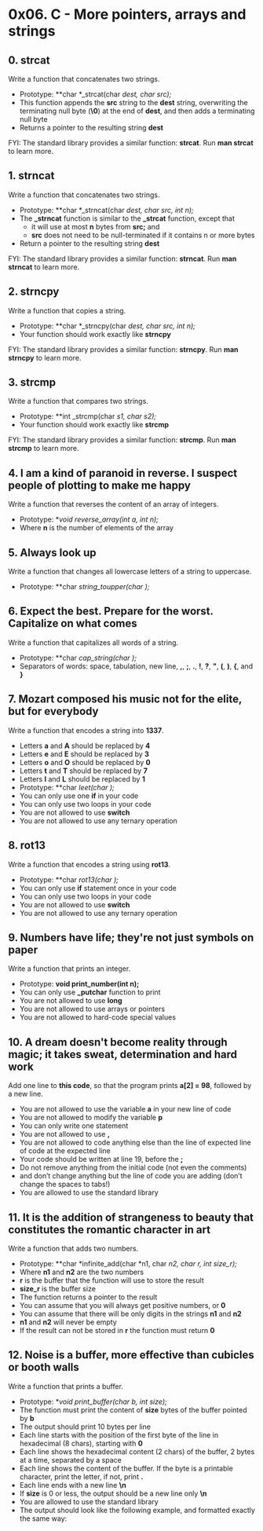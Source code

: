 # 0x06. C - More pointers, arrays and strings


## 0. strcat

Write a function that concatenates two strings.

- Prototype: **char *_strcat(char *dest, char *src);**
- This function appends the **src** string to the **dest** string, overwriting the terminating null byte (**\0**) at the end of **dest**, and then adds a terminating null byte
- Returns a pointer to the resulting string **dest**

FYI: The standard library provides a similar function: **strcat**. Run **man strcat** to learn more.


## 1. strncat

Write a function that concatenates two strings.

- Prototype: **char *_strncat(char *dest, char *src, int n);**
- The **_strncat** function is similar to the **_strcat** function, except that
	- it will use at most **n** bytes from **src;** and
	- **src** does not need to be null-terminated if it contains n or more bytes
- Return a pointer to the resulting string **dest**

FYI: The standard library provides a similar function: **strncat**. Run **man strncat** to learn more.


## 2. strncpy

Write a function that copies a string.

- Prototype: **char *_strncpy(char *dest, char *src, int n);**
- Your function should work exactly like **strncpy**

FYI: The standard library provides a similar function: **strncpy**. Run **man strncpy** to learn more.


## 3. strcmp

Write a function that compares two strings.

- Prototype: **int _strcmp(char *s1, char *s2);**
- Your function should work exactly like **strcmp**

FYI: The standard library provides a similar function: **strcmp**. Run **man strcmp** to learn more.


## 4. I am a kind of paranoid in reverse. I suspect people of plotting to make me happy

Write a function that reverses the content of an array of integers.

- Prototype: **void reverse_array(int *a, int n);**
- Where **n** is the number of elements of the array


## 5. Always look up

Write a function that changes all lowercase letters of a string to uppercase.

- Prototype: **char *string_toupper(char *);**


## 6. Expect the best. Prepare for the worst. Capitalize on what comes

Write a function that capitalizes all words of a string.

- Prototype: **char *cap_string(char *);**
- Separators of words: space, tabulation, new line, **,**, **;**, **.**, **!**, **?**, **"**, **(**, **)**, **{**, and **}**


## 7. Mozart composed his music not for the elite, but for everybody

Write a function that encodes a string into **1337**.

- Letters **a** and **A** should be replaced by **4**
- Letters **e** and **E** should be replaced by **3**
- Letters **o** and **O** should be replaced by **0**
- Letters **t** and **T** should be replaced by **7**
- Letters **l** and **L** should be replaced by **1**
- Prototype: **char *leet(char *);**
- You can only use one **if** in your code
- You can only use two loops in your code
- You are not allowed to use **switch**
- You are not allowed to use any ternary operation


## 8. rot13

Write a function that encodes a string using **rot13**.

- Prototype: **char *rot13(char *);**
- You can only use **if** statement once in your code
- You can only use two loops in your code
- You are not allowed to use **switch**
- You are not allowed to use any ternary operation


## 9. Numbers have life; they're not just symbols on paper

Write a function that prints an integer.

- Prototype: **void print_number(int n);**
- You can only use **_putchar** function to print
- You are not allowed to use **long**
- You are not allowed to use arrays or pointers
- You are not allowed to hard-code special values


## 10. A dream doesn't become reality through magic; it takes sweat, determination and hard work

Add one line to **this code**, so that the program prints **a[2] = 98**, followed by a new line.

- You are not allowed to use the variable **a** in your new line of code
- You are not allowed to modify the variable **p**
- You can only write one statement
- You are not allowed to use **,**
- You are not allowed to code anything else than the line of expected line of code at the expected line
- Your code should be written at line 19, before the **;**
- Do not remove anything from the initial code (not even the comments)
- and don’t change anything but the line of code you are adding (don’t change the spaces to tabs!)
- You are allowed to use the standard library


## 11. It is the addition of strangeness to beauty that constitutes the romantic character in art

Write a function that adds two numbers.

- Prototype: **char *infinite_add(char *n1, char *n2, char *r, int size_r);**
- Where **n1** and **n2** are the two numbers
- **r** is the buffer that the function will use to store the result
- **size_r** is the buffer size
- The function returns a pointer to the result
- You can assume that you will always get positive numbers, or **0**
- You can assume that there will be only digits in the strings **n1** and **n2**
- **n1** and **n2** will never be empty
- If the result can not be stored in **r** the function must return **0**


## 12. Noise is a buffer, more effective than cubicles or booth walls

Write a function that prints a buffer.

- Prototype: **void print_buffer(char *b, int size);**
- The function must print the content of **size** bytes of the buffer pointed by **b**
- The output should print 10 bytes per line
- Each line starts with the position of the first byte of the line in hexadecimal (8 chars), starting with **0**
- Each line shows the hexadecimal content (2 chars) of the buffer, 2 bytes at a time, separated by a space
- Each line shows the content of the buffer. If the byte is a printable character, print the letter, if not, print **.**
- Each line ends with a new line **\n**
- If **size** is 0 or less, the output should be a new line only **\n**
- You are allowed to use the standard library
- The output should look like the following example, and formatted exactly the same way:

